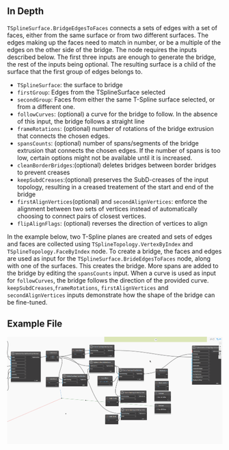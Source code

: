 <!--- Autodesk.DesignScript.Geometry.TSpline.TSplineSurface.BridgeEdgesToFaces --->
<!--- GPVBCDN6ZVPTEE3IRF75ZGB7GIXLQYURCVYFV424TOUBVACZY44A --->
## In Depth
`TSplineSurface.BridgeEdgesToFaces` connects a sets of edges with a set of faces, either from the same surface or from two different surfaces. The edges making up the faces need to match in number, or be a multiple of the edges on the other side of the bridge. The node requires the inputs described below. The first three inputs are enough to generate the bridge, the rest of the inputs being optional. The resulting surface is a child of the surface that the first group of edges belongs to.

- `TSplineSurface`: the surface to bridge
- `firstGroup`: Edges from the TSplineSurface selected
- `secondGroup`: Faces from either the same T-Spline surface selected, or from a different one.
- `followCurves`: (optional) a curve for the bridge to follow. In the absence of this input, the bridge follows a straight line
- `frameRotations`: (optional) number of rotations of the bridge extrusion that connects the chosen edges.
- `spansCounts`: (optional) number of spans/segments of the bridge extrusion that connects the chosen edges. If the number of spans is too low, certain options might not be available until it is increased.
- `cleanBorderBridges`:(optional) deletes bridges between border bridges to prevent creases
- `keepSubdCreases`:(optional) preserves the SubD-creases of the input topology, resulting in a creased treatement of the start and end of the bridge
- `firstAlignVertices`(optional) and `secondAlignVertices`: enforce the alignment between two sets of vertices instead of automatically choosing to connect pairs of closest vertices.
- `flipAlignFlags`: (optional) reverses the direction of vertices to align


In the example below, two T-Spline planes are created and sets of edges and faces are collected using `TSplineTopology.VertexByIndex` and `TSplineTopology.FaceByIndex` node. To create a bridge, the faces and edges are used as input for the `TSplineSurface.BrideEdgesToFaces` node, along with one of the surfaces. This creates the bridge. More spans are added to the bridge by editing the `spansCounts` input. When a curve is used as input for `followCurves`, the bridge follows the direction of the provided curve. `keepSubdCreases`,`frameRotations`, `firstAlignVertices` and `secondAlignVertices` inputs demonstrate how the shape of the bridge can be fine-tuned. 

## Example File

![Example](./Autodesk.DesignScript.Geometry.TSpline.TSplineSurface.BridgeEdgesToFaces_img.gif)

